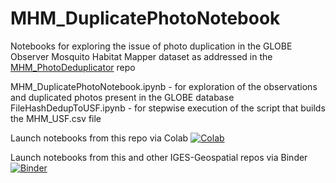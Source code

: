 # MHM_DuplicatePhotoNotebook

Notebooks for exploring the issue of photo duplication in the GLOBE Observer Mosquito Habitat Mapper dataset as addressed in the [MHM_PhotoDeduplicator](https://github.com/IGES-Geospatial/MHM_PhotoDeduplicator) repo

MHM_DuplicatePhotoNotebook.ipynb - for exploration of the observations and duplicated photos present in the GLOBE database
FileHashDedupToUSF.ipynb - for stepwise execution of the script that builds the MHM_USF.csv file

Launch notebooks from this repo via Colab  [![Colab](https://colab.research.google.com/assets/colab-badge.svg)](https://colab.research.google.com/github/IGES-Geospatial/MHM_DuplicatePhotoNotebook)

Launch notebooks from this and other IGES-Geospatial repos via Binder  [![Binder](https://mybinder.org/badge_logo.svg)](https://mybinder.org/v2/gh/IGES-Geospatial/JupyterLabBinder/HEAD?urlpath=lab)

